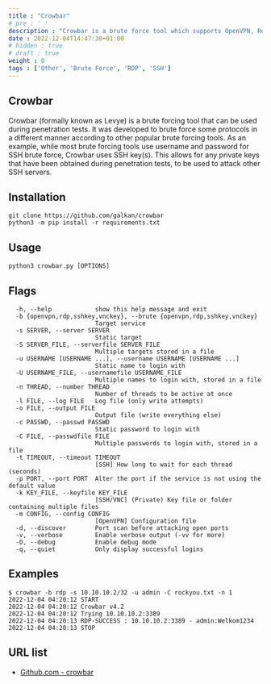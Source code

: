 ```yaml
---
title : "Crowbar"
# pre : ' '
description : "Crowbar is a brute force tool which supports OpenVPN, Remote Desktop Protocol, SSH Private Keys and VNC Keys.."
date : 2022-12-04T14:47:30+01:00
# hidden : true
# draft : true
weight : 0
tags : ['Other', 'Brute Force', 'RDP', 'SSH']
---
```


## Crowbar

Crowbar (formally known as Levye) is a brute forcing tool that can be used during penetration tests. It was developed to brute force some protocols in a different manner according to other popular brute forcing tools. As an example, while most brute forcing tools use username and password for SSH brute force, Crowbar uses SSH key(s). This allows for any private keys that have been obtained during penetration tests, to be used to attack other SSH servers.

## Installation

```plain
git clone https://github.com/galkan/crowbar
python3 -m pip install -r requirements.txt
```

## Usage

```plain
python3 crowbar.py [OPTIONS]
```

## Flags

```plain
  -h, --help            show this help message and exit
  -b {openvpn,rdp,sshkey,vnckey}, --brute {openvpn,rdp,sshkey,vnckey}
                        Target service
  -s SERVER, --server SERVER
                        Static target
  -S SERVER_FILE, --serverfile SERVER_FILE
                        Multiple targets stored in a file
  -u USERNAME [USERNAME ...], --username USERNAME [USERNAME ...]
                        Static name to login with
  -U USERNAME_FILE, --usernamefile USERNAME_FILE
                        Multiple names to login with, stored in a file
  -n THREAD, --number THREAD
                        Number of threads to be active at once
  -l FILE, --log FILE   Log file (only write attempts)
  -o FILE, --output FILE
                        Output file (write everything else)
  -c PASSWD, --passwd PASSWD
                        Static password to login with
  -C FILE, --passwdfile FILE
                        Multiple passwords to login with, stored in a file
  -t TIMEOUT, --timeout TIMEOUT
                        [SSH] How long to wait for each thread (seconds)
  -p PORT, --port PORT  Alter the port if the service is not using the default value
  -k KEY_FILE, --keyfile KEY_FILE
                        [SSH/VNC] (Private) Key file or folder containing multiple files
  -m CONFIG, --config CONFIG
                        [OpenVPN] Configuration file
  -d, --discover        Port scan before attacking open ports
  -v, --verbose         Enable verbose output (-vv for more)
  -D, --debug           Enable debug mode
  -q, --quiet           Only display successful logins
```

## Examples

```plain
$ crowbar -b rdp -s 10.10.10.2/32 -u admin -C rockyou.txt -n 1
2022-12-04 04:20:12 START
2022-12-04 04:20:12 Crowbar v4.2
2022-12-04 04:20:12 Trying 10.10.10.2:3389
2022-12-04 04:20:13 RDP-SUCCESS : 10.10.10.2:3389 - admin:Welkom1234
2022-12-04 04:20:13 STOP
```

## URL list

- [Github.com - crowbar](https://github.com/galkan/crowbar)

